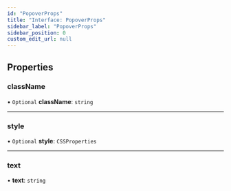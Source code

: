 ```yaml
---
id: "PopoverProps"
title: "Interface: PopoverProps"
sidebar_label: "PopoverProps"
sidebar_position: 0
custom_edit_url: null
---
```


## Properties

### className

• `Optional` **className**: `string`

___

### style

• `Optional` **style**: `CSSProperties`

___

### text

• **text**: `string`
